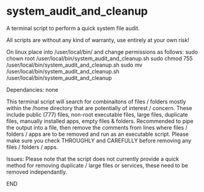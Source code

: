 # system_audit_and_cleanup
A terminal script to perform a quick system file audit. 

All scripts are without any kind of warranty, use entirely at your own risk!

On linux place into /user/local/bin/ and change permissions as follows: 
sudo chown root /user/local/bin/system_audit_and_cleanup.sh 
sudo chmod 755 /user/local/bin/system_audit_and_cleanup.sh
sudo mv /user/local/bin/system_audit_and_cleanup.sh /user/local/bin/system_audit_and_cleanup

Dependancies: none

This terminal script will search for combinaitons of files / folders mostly within the /home directory that are potentially of interest / concern.  These include public (777) files, non-root executable files, large files, duplicate files, manually installed apps, empty files & folders.
Recommended to pipe the output into a file, then remove the comments from lines where files / folders / apps are to be removed and run as an executable script.
Please make sure you check THROUGHLY and CAREFULLY before removing any files / folders / apps.

Issues:
Please note that the script does not currently provide a quick method for removing duplicate / large files or services, these need to be removed independantly.

END
